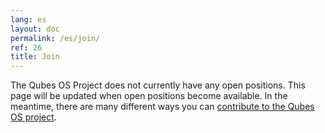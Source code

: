 ```yaml
---
lang: es
layout: doc
permalink: /es/join/
ref: 26
title: Join
---
```


The Qubes OS Project does not currently have any open positions.
This page will be updated when open positions become available.
In the meantime, there are many different ways you can [contribute to the Qubes OS project](/es/doc/contributing/).